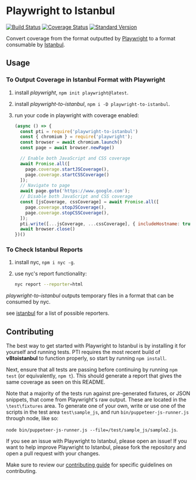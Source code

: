 # Playwright to Istanbul

[![Build Status](https://travis-ci.org/istanbuljs/puppeteer-to-istanbul.svg?branch=master)](https://travis-ci.org/istanbuljs/puppeteer-to-istanbul)
[![Coverage Status](https://coveralls.io/repos/github/istanbuljs/puppeteer-to-istanbul/badge.svg?branch=master)](https://coveralls.io/github/istanbuljs/puppeteer-to-istanbul?branch=master)
[![Standard Version](https://img.shields.io/badge/release-standard%20version-brightgreen.svg)](https://github.com/conventional-changelog/standard-version)

Convert coverage from the format outputted by [Playwright](https://playwright.dev/) to a format consumable by [Istanbul][istanbul].

## Usage

### To Output Coverage in Istanbul Format with Playwright

1. install _playwright_, `npm init playwright@latest`.
2. install _playwright-to-istanbul_, `npm i -D playwright-to-istanbul`.
3. run your code in playwright with coverage enabled:

    ```js
    (async () => {
      const pti = require('playwright-to-istanbul')
      const { chromium } = require('playwright');
      const browser = await chromium.launch()
      const page = await browser.newPage()

      // Enable both JavaScript and CSS coverage
      await Promise.all([
        page.coverage.startJSCoverage(),
        page.coverage.startCSSCoverage()
      ]);
      // Navigate to page
      await page.goto('https://www.google.com');
      // Disable both JavaScript and CSS coverage
      const [jsCoverage, cssCoverage] = await Promise.all([
        page.coverage.stopJSCoverage(),
        page.coverage.stopCSSCoverage(),
      ]);
      pti.write([...jsCoverage, ...cssCoverage], { includeHostname: true , storagePath: './.nyc_output' })
      await browser.close()
    })()
    ```

### To Check Istanbul Reports

1. install nyc, `npm i nyc -g`.
2. use nyc's report functionality:

    ```bash
    nyc report --reporter=html
    ```

_playwright-to-istanbul_ outputs temporary files in a format that can be
consumed by nyc.

see [istanbul](https://github.com/istanbuljs/istanbuljs/tree/master/packages/istanbul-reports/lib) for a list of possible reporters.

## Contributing

The best way to get started with Playwright to Istanbul is by installing it for yourself and running tests.
PTI requires the most recent build of __v8toistanbul__ to function properly, so start by running `npm install`. 

Next, ensure that all tests are passing before continuing by running `npm test` (or equivalently, `npm t`). This should generate a report that gives the same coverage as seen on this README. 

Note that a majority of the tests run against pre-generated fixtures, or JSON snippets, that come from Playwright's raw output. These are located in the `\test\fixtures` area. To generate one of your own, write or use one of the scripts in the test area `test\sample_js`, and run `bin/puppeteer-js-runner.js` through node, like so: 

`node bin/puppeteer-js-runner.js --file=/test/sample_js/sample2.js`.

If you see an issue with Playwright to Istanbul, please open an issue! If you want to help improve Playwright to Istanbul, please fork the repository and open a pull request with your changes.

Make sure to review our [contributing guide][contributing] for specific guidelines on contributing.

[istanbul]: https://github.com/istanbuljs/istanbuljs
[nyc]: https://github.com/istanbuljs/nyc
[contributing]: https://github.com/istanbuljs/playwright-to-istanbul/blob/master/CONTRIBUTING.md
